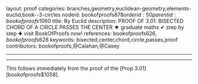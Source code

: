 layout: proof
categories: branches,geometry,euclidean-geometry,elements-euclid,book--3-circles
nodeid: bookofproofs$878
orderid: 50
parentid: bookofproofs$1060
title: By Euclid
description: PROOF OF 3.01: BISECTED CHORD OF A CIRCLE PASSES THE CENTER &#9733; graduate maths &#10004; step by step &#10010; visit BookOfProofs now!
references: bookofproofs$626,bookofproofs$628
keywords: bisected,center,chord,circle,passes,proof
contributors: bookofproofs,@Calahan,@Casey

---


---

This follows immediately from the proof of the [Prop 3.01][bookofproofs$1058].